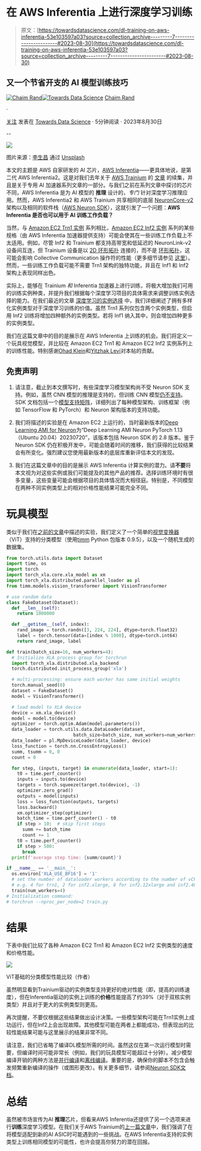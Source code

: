 # 在 AWS Inferentia 上进行深度学习训练

> 原文：[https://towardsdatascience.com/dl-training-on-aws-inferentia-53e103597a03?source=collection_archive---------7-----------------------#2023-08-30](https://towardsdatascience.com/dl-training-on-aws-inferentia-53e103597a03?source=collection_archive---------7-----------------------#2023-08-30)

## 又一个节省开支的 AI 模型训练技巧

[](https://chaimrand.medium.com/?source=post_page-----53e103597a03--------------------------------)[![Chaim Rand](../Images/c52659c389f167ad5d6dc139940e7955.png)](https://chaimrand.medium.com/?source=post_page-----53e103597a03--------------------------------)[](https://towardsdatascience.com/?source=post_page-----53e103597a03--------------------------------)[![Towards Data Science](../Images/a6ff2676ffcc0c7aad8aaf1d79379785.png)](https://towardsdatascience.com/?source=post_page-----53e103597a03--------------------------------) [Chaim Rand](https://chaimrand.medium.com/?source=post_page-----53e103597a03--------------------------------)

·

[关注](https://medium.com/m/signin?actionUrl=https%3A%2F%2Fmedium.com%2F_%2Fsubscribe%2Fuser%2F9440b37e27fe&operation=register&redirect=https%3A%2F%2Ftowardsdatascience.com%2Fdl-training-on-aws-inferentia-53e103597a03&user=Chaim+Rand&userId=9440b37e27fe&source=post_page-9440b37e27fe----53e103597a03---------------------post_header-----------) 发表在 [Towards Data Science](https://towardsdatascience.com/?source=post_page-----53e103597a03--------------------------------) · 5分钟阅读 · 2023年8月30日

--

[](https://medium.com/m/signin?actionUrl=https%3A%2F%2Fmedium.com%2F_%2Fbookmark%2Fp%2F53e103597a03&operation=register&redirect=https%3A%2F%2Ftowardsdatascience.com%2Fdl-training-on-aws-inferentia-53e103597a03&source=-----53e103597a03---------------------bookmark_footer-----------)![](../Images/7a5f4d5ad988b426fd86cf773160ec04.png)

图片来源：[李生昌](https://unsplash.com/@changlisheng?utm_source=medium&utm_medium=referral) 通过 [Unsplash](https://unsplash.com/?utm_source=medium&utm_medium=referral)

本文的主题是 AWS 自家研发的 AI 芯片，[AWS Inferentia](https://aws.amazon.com/machine-learning/inferentia/)——更具体地说，是第二代 AWS Inferentia2。这是对我们去年关于 [AWS Trainium](https://aws.amazon.com/machine-learning/trainium/) 的 [文章](/a-first-look-at-aws-trainium-1e0605071970) 的续集，并且是关于专用 AI 加速器系列文章的一部分。与我们之前在系列文章中探讨的芯片不同，AWS Inferentia 是为 AI 模型的 **推理** 设计的，*专门* 针对深度学习推理应用。然而，AWS Inferentia2 和 AWS Trainium 共享相同的底层 [NeuronCore-v2](https://awsdocs-neuron.readthedocs-hosted.com/en/latest/general/arch/neuron-hardware/neuron-core-v2.html#neuroncores-v2-arch) 架构以及相同的软件栈（[AWS Neuron SDK](https://awsdocs-neuron.readthedocs-hosted.com/en/latest/index.html)），这就引发了一个问题：**AWS Inferentia 是否也可以用于 AI 训练工作负载？**

当然，与 [Amazon EC2 Trn1 实例](https://aws.amazon.com/ec2/instance-types/trn1/) 系列相比，[Amazon EC2 Inf2 实例](https://aws.amazon.com/ec2/instance-types/inf2/) 系列的某些规格（由 AWS Inferentia 加速器提供支持）可能会使其在一些训练工作负载上不太适用。例如，尽管 Inf2 和 Trainium 都支持高带宽和低延迟的 NeuronLink-v2 设备间互连，但 Trainium 设备是以 [2D 环形拓扑](https://awsdocs-neuron.readthedocs-hosted.com/en/latest/general/arch/neuron-features/collective-communication.html#trn1-32xlarge-topology) 连接的，而不是 [环形拓扑](https://awsdocs-neuron.readthedocs-hosted.com/en/latest/general/arch/neuron-features/collective-communication.html#inf2-48xlarge-topology)，这可能会影响 Collective Communication 操作符的性能（更多细节请参见 [这里](https://awsdocs-neuron.readthedocs-hosted.com/en/latest/general/arch/neuron-features/collective-communication.html)）。然而，一些训练工作负载可能不需要 Trn1 架构的独特功能，并且在 Inf1 和 Inf2 架构上表现同样出色。

实际上，能够在 Trainium *和* Inferentia 加速器上进行训练，将极大增加我们可用的训练实例种类，并提升我们根据每个深度学习项目的具体需求来调整训练实例选择的能力。在我们最近的文章 [深度学习的实例选择](/instance-selection-for-deep-learning-7463d774cff0) 中，我们详细阐述了拥有多样化实例类型对于深度学习训练的价值。虽然 Trn1 系列仅包含两个实例类型，但启用 Inf2 训练将增加四种额外的实例类型。若将 Inf1 纳入其中，则会增加四种更多的实例类型。

我们在这篇文章中的目的是展示在 AWS Inferentia 上训练的机会。我们将定义一个玩具视觉模型，并比较在 Amazon EC2 Trn1 和 Amazon EC2 Inf2 实例系列上的训练性能。特别感谢[Ohad Klein](https://www.linkedin.com/in/ohad-klein-947aaa187/?originalSubdomain=il)和[Yitzhak Levi](https://www.linkedin.com/in/yitzhak-levi-49a217201/)对本帖的贡献。

## 免责声明

1.  请注意，截止到本文撰写时，有些深度学习模型架构尚不受 Neuron SDK 支持。例如，虽然 CNN 模型的推理是支持的，但训练 CNN 模型[仍不支持](https://github.com/orgs/aws-neuron/projects/1/views/1?filterQuery=cnn&pane=issue&itemId=12024107)。SDK 文档包括一个[模型支持矩阵](https://awsdocs-neuron.readthedocs-hosted.com/en/latest/general/arch/model-architecture-fit.html#aws-trainium-neuroncore-v2)，详细列出了每种模型架构、训练框架（例如 TensorFlow 和 PyTorch）和 Neuron 架构版本的支持功能。

1.  我们将描述的实验是在 Amazon EC2 上运行的，当时最新版本的[Deep Learning AMI for Neuron](https://aws.amazon.com/releasenotes/aws-deep-learning-ami-neuron-pytorch-1-13-ubuntu-20-04/)为“Deep Learning AMI Neuron PyTorch 1.13（Ubuntu 20.04）20230720”，该版本包括 Neuron SDK 的 2.8 版本。鉴于 Neuron SDK 仍在积极开发中，可能会随着时间的推移，我们获得的比较结果会有所变化。强烈建议您使用最新版本的底层库重新评估本文的发现。

1.  我们在这篇文章中的目的是展示 AWS Inferentia 计算实例的潜力。请**不要**将本文视为对这些实例或我们可能提及的其他产品的推荐。选择训练环境时有很多变量，这些变量可能会根据项目的具体情况而大相径庭。特别是，不同模型在两种不同实例类型上的相对价格性能结果可能完全不同。

# 玩具模型

类似于我们在[之前的文章](/a-first-look-at-aws-trainium-1e0605071970)中描述的实验，我们定义了一个简单的[视觉变换器](https://en.wikipedia.org/wiki/Vision_transformer)（ViT）支持的分类模型（使用[timm](https://pypi.org/project/timm/) Python 包版本 0.9.5），以及一个随机生成的数据集。

```py
from torch.utils.data import Dataset
import time, os
import torch
import torch_xla.core.xla_model as xm
import torch_xla.distributed.parallel_loader as pl
from timm.models.vision_transformer import VisionTransformer

# use random data
class FakeDataset(Dataset):
  def __len__(self):
    return 1000000

  def __getitem__(self, index):
    rand_image = torch.randn([3, 224, 224], dtype=torch.float32)
    label = torch.tensor(data=[index % 1000], dtype=torch.int64)
    return rand_image, label

def train(batch_size=16, num_workers=4):
  # Initialize XLA process group for torchrun
  import torch_xla.distributed.xla_backend
  torch.distributed.init_process_group('xla')

  # multi-processing: ensure each worker has same initial weights
  torch.manual_seed(0)
  dataset = FakeDataset()
  model = VisionTransformer()

  # load model to XLA device
  device = xm.xla_device()
  model = model.to(device)
  optimizer = torch.optim.Adam(model.parameters())
  data_loader = torch.utils.data.DataLoader(dataset,
                         batch_size=batch_size, num_workers=num_workers)
  data_loader = pl.MpDeviceLoader(data_loader, device)
  loss_function = torch.nn.CrossEntropyLoss()
  summ, tsumm = 0, 0
  count = 0

  for step, (inputs, target) in enumerate(data_loader, start=1):
    t0 = time.perf_counter()
    inputs = inputs.to(device)
    targets = torch.squeeze(target.to(device), -1)
    optimizer.zero_grad()
    outputs = model(inputs)
    loss = loss_function(outputs, targets)
    loss.backward()
    xm.optimizer_step(optimizer)
    batch_time = time.perf_counter() - t0
    if step > 10:  # skip first steps
      summ += batch_time
      count += 1
    t0 = time.perf_counter()
    if step > 500:
      break
  print(f'average step time: {summ/count}')

if __name__ == '__main__':
  os.environ['XLA_USE_BF16'] = '1'
  # set the number of dataloader workers according to the number of vCPUs
  # e.g. 4 for trn1, 2 for inf2.xlarge, 8 for inf2.12xlarge and inf2.48xlarge
  train(num_workers=4)
# Initialization command:
# torchrun --nproc_per_node=2 train.py
```

# 结果

下表中我们比较了各种 Amazon EC2 Trn1 和 Amazon EC2 Inf2 实例类型的速度和价格性能。

![](../Images/b9834da39bbe4c3cee701baced5dff67.png)

ViT基础的分类模型性能比较（作者）

虽然明显看到Trainium驱动的实例类型支持更好的绝对性能（即，提高的训练速度），但在Inferentia驱动的实例上训练的**价格**性能提高了约39%（对于双核实例类型）并且对于更大的实例类型则更高。

再次提醒，不要仅根据这些结果做出设计决策。一些模型架构可能在Trn1实例上成功运行，但在Inf2上会出现故障。其他模型可能在两者上都能成功，但表现出的比较性能结果可能与这里展示的结果非常不同。

请注意，我们已省略了编译DL模型所需的时间。虽然这仅在第一次运行模型时需要，但编译时间可能非常长（例如，我们的玩具模型可能超过十分钟）。减少模型编译开销的两种方法是[并行编译](https://awsdocs-neuron.readthedocs-hosted.com/en/latest/frameworks/torch/torch-neuronx/api-reference-guide/training/pytorch-neuron-parallel-compile.html#pytorch-neuronx-parallel-compile-cli)和[离线编译](https://awsdocs-neuron.readthedocs-hosted.com/en/latest/compiler/neuronx-cc/faq.html#where-can-i-compile-to-neuron)。重要的是，确保你的脚本不包含会触发频繁重新编译的操作（或图形更改）。有关更多细节，请参阅[Neuron SDK文档](https://awsdocs-neuron.readthedocs-hosted.com/en/latest/compiler/index.html)。

# 总结

虽然被市场宣传为AI **推理**芯片，但看来AWS Inferentia还提供了另一个选项来进行**训练**深度学习模型。在我们关于AWS Trainium的[上一篇文章](/a-first-look-at-aws-trainium-1e0605071970)中，我们强调了在将模型适配到新的AI ASIC时可能遇到的一些挑战。在AWS Inferentia支持的实例类型上训练相同模型的可能性，也许会提高你努力的潜在回报。
